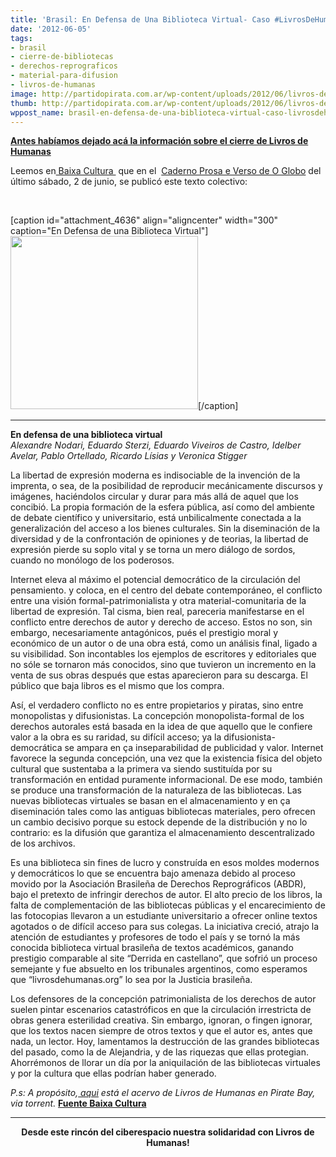 ```yaml
---
title: 'Brasil: En Defensa de Una Biblioteca Virtual- Caso #LivrosDeHumanas'
date: '2012-06-05'
tags:
- brasil
- cierre-de-bibliotecas
- derechos-reprograficos
- material-para-difusion
- livros-de-humanas
image: http://partidopirata.com.ar/wp-content/uploads/2012/06/livros-de-humanas-globo.png
thumb: http://partidopirata.com.ar/wp-content/uploads/2012/06/livros-de-humanas-globo-150x150.png
wppost_name: brasil-en-defensa-de-una-biblioteca-virtual-caso-livrosdehumanas
---
```


<strong><a href="http://partidopirata.com.ar/4548/brasil-cierre-de-biblioteca-virtual-libro-impreso-pdf-legal-o-ilegal-livrosdehumanas-org-se-defiende">Antes habíamos dejado acá la información sobre el cierre de Livros de Humanas</a></strong>

Leemos en<a href="http://baixacultura.org/2012/06/05/por-dentro-do-caso-livros-de-humanas-x-abdr/" target="_blank"> Baixa Cultura </a> que en el  <a href="http://oglobo.globo.com/blogs/prosa/posts/2012/06/02/em-carta-aberta-intelectuais-apoiam-blog-livros-de-humanas-448445.asp" target="_blank">Caderno Prosa e Verso de O Globo</a> del  último sábado, 2 de junio, se publicó este texto colectivo:

&nbsp;

[caption id="attachment_4636" align="aligncenter" width="300" caption="En Defensa de una Biblioteca Virtual"]<a href="http://partidopirata.com.ar/wp-content/uploads/2012/06/livros-de-humanas-globo.png"><img class="size-medium wp-image-4636" title="livros-de-humanas-globo" src="http://partidopirata.com.ar/wp-content/uploads/2012/06/livros-de-humanas-globo-300x277.png" alt="" width="300" height="277" /></a>[/caption]

<hr />

<div><strong>En defensa de una biblioteca virtual </strong></div>
<em> Alexandre Nodari, Eduardo Sterzi, Eduardo Viveiros de Castro, Idelber Avelar, Pablo Ortellado, Ricardo Lísias y Veronica Stigger</em>

La libertad de expresión moderna es indisociable de la invención de la imprenta, o sea, de la posibilidad de reproducir mecánicamente discursos y imágenes, haciéndolos circular y durar para más allá de aquel que los concibió. La propia formación de la esfera pública, así como del ambiente de debate científico y universitario, está unbilicalmente conectada a la generalización del acceso a los bienes culturales. Sin la diseminación de la diversidad y de la confrontación de opiniones y de teorias, la libertad de expresión pierde su soplo vital y se torna un mero diálogo de sordos, cuando no monólogo de los poderosos.

Internet eleva al máximo el potencial democrático de la circulación del pensamiento. y coloca, en el centro del debate contemporáneo, el conflicto entre una visión formal-patrimonialista y otra material-comunitaria de la libertad de expresión. Tal cisma, bien real, pareceria manifestarse en el conflicto entre derechos de autor y derecho de acceso. Estos no son, sin embargo, necesariamente antagónicos, pués el prestigio moral y económico de un autor o de una obra está, como un análisis final, ligado a su visibilidad. Son incontables los ejemplos de escritores y editoriales que no sóle se tornaron más conocidos, sino que tuvieron un incremento en la venta de sus obras después que estas aparecieron para su descarga. El público que baja libros es el mismo que los compra.

Así, el verdadero conflicto no es entre propietarios y piratas, sino entre monopolistas y difusionistas. La concepción monopolista-formal de los derechos autorales está basada en la idea de que aquello que le confiere valor a la obra es su raridad, su difícil acceso; ya la difusionista-democrática se ampara en ça inseparabilidad de publicidad y valor. Internet favorece la segunda concepción, una vez que la existencia física del objeto cultural que sustentaba a la primera va siendo sustituída por su transformación en entidad puramente informacional. De ese modo, también se produce una transformación de la naturaleza de las bibliotecas. Las nuevas bibliotecas virtuales se basan en el almacenamiento y en ça diseminación tales como las antiguas bibliotecas materiales, pero ofrecen un cambio decisivo porque su estock depende de la distribución y no lo contrario: es la difusión que garantiza el almacenamiento descentralizado de los archivos.

Es una biblioteca sin fines de lucro y construída en esos moldes modernos y democráticos lo que se encuentra bajo amenaza debido al proceso movido por la Asociación Brasileña de Derechos Reprográficos (ABDR), bajo el pretexto de infringir derechos de autor. El alto precio de los libros, la falta de complementación de las bibliotecas públicas y el encarecimiento de las fotocopias llevaron a un estudiante universitario a ofrecer online textos agotados o de difícil acceso para sus colegas. La iniciativa creció, atrajo la atención de estudiantes y profesores de todo el país y se tornó la más conocida biblioteca virtual brasileña de textos académicos, ganando prestigio comparable al site “Derrida en castellano”, que sofrió un proceso semejante y fue absuelto en los tribunales argentinos, como esperamos que “livrosdehumanas.org” lo sea por la Justicia brasileña.

Los defensores de la concepción patrimonialista de los derechos de autor suelen pintar escenarios catastróficos en que la circulación irrestricta de obras genera esterilidad creativa. Sin embargo, ignoran, o fingen ignorar, que los textos nacen siempre de otros textos y que el autor es, antes que nada, un lector. Hoy, lamentamos la destrucción de las grandes bibliotecas del pasado, como la de Alejandria, y de las riquezas que ellas protegian. Ahorrémonos de llorar un día por la aniquilación de las bibliotecas virtuales y por la cultura que ellas podrían haber generado.

<em>P.s: A propósito,<a href="http://thepiratebay.se/search/livros%20de%20humanas/0/99/0" target="_blank"> aqui</a> está el acervo de Livros de Humanas en Pirate Bay, via torrent.</em>
<strong><a href="http://baixacultura.org/2012/06/05/por-dentro-do-caso-livros-de-humanas-x-abdr/" target="_blank">Fuente Baixa Cultura</a></strong>

<hr />
<p style="text-align: center;"><strong>Desde este rincón del ciberespacio nuestra solidaridad con Livros de Humanas!</strong></p>
